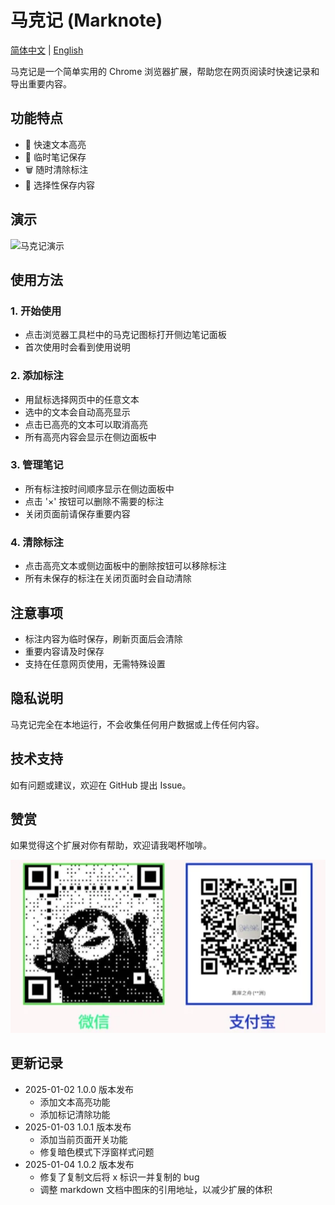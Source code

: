 # 马克记 (Marknote)

[简体中文](README.zh-CN.md) | [English](README.md)

马克记是一个简单实用的 Chrome 浏览器扩展，帮助您在网页阅读时快速记录和导出重要内容。

## 功能特点

- 📝️ 快速文本高亮
- 📝 临时笔记保存
- 🗑️ 随时清除标注
- 💾 选择性保存内容

## 演示

![马克记演示](https://raw.githubusercontent.com/zhouzhoutu/repofmedia/main/image/intro_marknote.gif)

## 使用方法

### 1. 开始使用

- 点击浏览器工具栏中的马克记图标打开侧边笔记面板
- 首次使用时会看到使用说明

### 2. 添加标注

- 用鼠标选择网页中的任意文本
- 选中的文本会自动高亮显示
- 点击已高亮的文本可以取消高亮
- 所有高亮内容会显示在侧边面板中

### 3. 管理笔记

- 所有标注按时间顺序显示在侧边面板中
- 点击 '×' 按钮可以删除不需要的标注
- 关闭页面前请保存重要内容

### 4. 清除标注

- 点击高亮文本或侧边面板中的删除按钮可以移除标注
- 所有未保存的标注在关闭页面时会自动清除

## 注意事项

- 标注内容为临时保存，刷新页面后会清除
- 重要内容请及时保存
- 支持在任意网页使用，无需特殊设置

## 隐私说明

马克记完全在本地运行，不会收集任何用户数据或上传任何内容。

## 技术支持

如有问题或建议，欢迎在 GitHub 提出 Issue。

## 赞赏

如果觉得这个扩展对你有帮助，欢迎请我喝杯咖啡。

![赞赏](https://github.com/zhouzhoutu/repofmedia/blob/main/image/donate.png)

## 更新记录

- 2025-01-02 1.0.0 版本发布
  - 添加文本高亮功能
  - 添加标记清除功能
- 2025-01-03 1.0.1 版本发布
  - 添加当前页面开关功能
  - 修复暗色模式下浮窗样式问题
- 2025-01-04 1.0.2 版本发布
  - 修复了复制文后将 x 标识一并复制的 bug
  - 调整 markdown 文档中图床的引用地址，以减少扩展的体积
